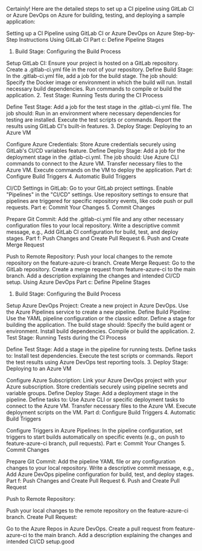 Certainly! Here are the detailed steps to set up a CI pipeline using GitLab CI or Azure DevOps on Azure for building, testing, and deploying a sample application:

Setting up a CI Pipeline using GitLab CI or Azure DevOps on Azure
Step-by-Step Instructions
Using GitLab CI
Part c: Define Pipeline Stages
1. Build Stage: Configuring the Build Process

Setup GitLab CI:
Ensure your project is hosted on a GitLab repository.
Create a .gitlab-ci.yml file in the root of your repository.
Define Build Stage:
In the .gitlab-ci.yml file, add a job for the build stage.
The job should:
Specify the Docker image or environment in which the build will run.
Install necessary build dependencies.
Run commands to compile or build the application.
2. Test Stage: Running Tests during the CI Process

Define Test Stage:
Add a job for the test stage in the .gitlab-ci.yml file.
The job should:
Run in an environment where necessary dependencies for testing are installed.
Execute the test scripts or commands.
Report the results using GitLab CI's built-in features.
3. Deploy Stage: Deploying to an Azure VM

Configure Azure Credentials:
Store Azure credentials securely using GitLab's CI/CD variables feature.
Define Deploy Stage:
Add a job for the deployment stage in the .gitlab-ci.yml.
The job should:
Use Azure CLI commands to connect to the Azure VM.
Transfer necessary files to the Azure VM.
Execute commands on the VM to deploy the application.
Part d: Configure Build Triggers
4. Automatic Build Triggers

CI/CD Settings in GitLab:
Go to your GitLab project settings.
Enable "Pipelines" in the "CI/CD" settings.
Use repository settings to ensure that pipelines are triggered for specific repository events, like code push or pull requests.
Part e: Commit Your Changes
5. Commit Changes

Prepare Git Commit:
Add the .gitlab-ci.yml file and any other necessary configuration files to your local repository.
Write a descriptive commit message, e.g., Add GitLab CI configuration for build, test, and deploy stages.
Part f: Push Changes and Create Pull Request
6. Push and Create Merge Request

Push to Remote Repository:
Push your local changes to the remote repository on the feature-azure-ci branch.
Create Merge Request:
Go to the GitLab repository.
Create a merge request from feature-azure-ci to the main branch.
Add a description explaining the changes and intended CI/CD setup.
Using Azure DevOps
Part c: Define Pipeline Stages
1. Build Stage: Configuring the Build Process

Setup Azure DevOps Project:
Create a new project in Azure DevOps.
Use the Azure Pipelines service to create a new pipeline.
Define Build Pipeline:
Use the YAML pipeline configuration or the classic editor.
Define a stage for building the application.
The build stage should:
Specify the build agent or environment.
Install build dependencies.
Compile or build the application.
2. Test Stage: Running Tests during the CI Process

Define Test Stage:
Add a stage in the pipeline for running tests.
Define tasks to:
Install test dependencies.
Execute the test scripts or commands.
Report the test results using Azure DevOps test reporting tools.
3. Deploy Stage: Deploying to an Azure VM

Configure Azure Subscription:
Link your Azure DevOps project with your Azure subscription.
Store credentials securely using pipeline secrets and variable groups.
Define Deploy Stage:
Add a deployment stage in the pipeline.
Define tasks to:
Use Azure CLI or specific deployment tasks to connect to the Azure VM.
Transfer necessary files to the Azure VM.
Execute deployment scripts on the VM.
Part d: Configure Build Triggers
4. Automatic Build Triggers

Configure Triggers in Azure Pipelines:
In the pipeline configuration, set triggers to start builds automatically on specific events (e.g., on push to feature-azure-ci branch, pull requests).
Part e: Commit Your Changes
5. Commit Changes

Prepare Git Commit:
Add the pipeline YAML file or any configuration changes to your local repository.
Write a descriptive commit message, e.g., Add Azure DevOps pipeline configuration for build, test, and deploy stages.
Part f: Push Changes and Create Pull Request
6. Push and Create Pull Request

Push to Remote Repository:

Push your local changes to the remote repository on the feature-azure-ci branch.
Create Pull Request:

Go to the Azure Repos in Azure DevOps.
Create a pull request from feature-azure-ci to the main branch.
Add a description explaining the changes and intended CI/CD setup.good